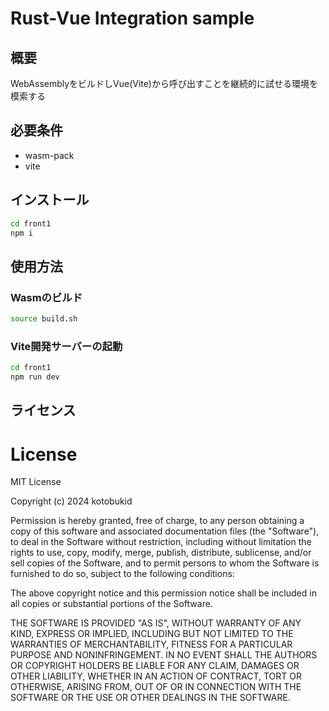# Rust-Vue Integration sample

## 概要

WebAssemblyをビルドしVue(Vite)から呼び出すことを継続的に試せる環境を模索する

## 必要条件

* wasm-pack
* vite

## インストール

```bash
cd front1
npm i
```


## 使用方法

### Wasmのビルド

```bash
source build.sh
```

### Vite開発サーバーの起動

```bash
cd front1
npm run dev
```

## ライセンス

# License

MIT License

Copyright (c) 2024 kotobukid

Permission is hereby granted, free of charge, to any person obtaining a copy
of this software and associated documentation files (the "Software"), to deal
in the Software without restriction, including without limitation the rights
to use, copy, modify, merge, publish, distribute, sublicense, and/or sell
copies of the Software, and to permit persons to whom the Software is
furnished to do so, subject to the following conditions:

The above copyright notice and this permission notice shall be included in all
copies or substantial portions of the Software.

THE SOFTWARE IS PROVIDED "AS IS", WITHOUT WARRANTY OF ANY KIND, EXPRESS OR
IMPLIED, INCLUDING BUT NOT LIMITED TO THE WARRANTIES OF MERCHANTABILITY,
FITNESS FOR A PARTICULAR PURPOSE AND NONINFRINGEMENT. IN NO EVENT SHALL THE
AUTHORS OR COPYRIGHT HOLDERS BE LIABLE FOR ANY CLAIM, DAMAGES OR OTHER
LIABILITY, WHETHER IN AN ACTION OF CONTRACT, TORT OR OTHERWISE, ARISING FROM,
OUT OF OR IN CONNECTION WITH THE SOFTWARE OR THE USE OR OTHER DEALINGS IN THE
SOFTWARE.
